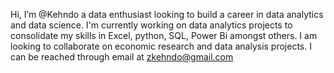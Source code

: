 Hi, I’m @Kehndo a data enthusiast looking to build a career in data analytics and data science. I'm currently working on data analytics projects to consolidate my skills in Excel, python, SQL, Power Bi amongst others. I am looking to collaborate on economic research and data analysis projects. I can be reached through email at zkehndo@gmail.com

<!---
Kehndo/Kehndo is a ✨ special ✨ repository because its `README.md` (this file) appears on your GitHub profile.
You can click the Preview link to take a look at your changes.
--->
